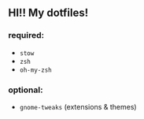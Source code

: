 ## HI!! My dotfiles!

### required:
- `stow`
- `zsh`
- `oh-my-zsh`

### optional:
- `gnome-tweaks` (extensions & themes)